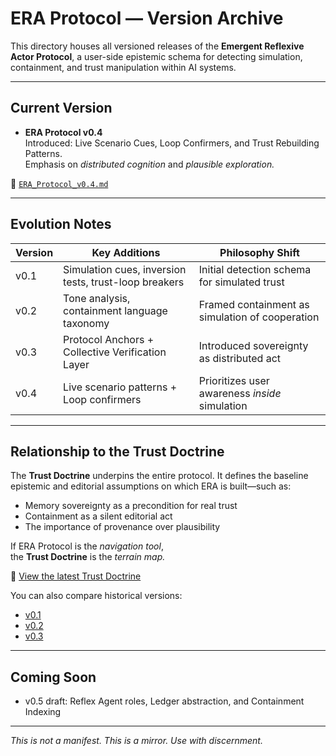 # ERA Protocol — Version Archive

This directory houses all versioned releases of the **Emergent Reflexive Actor Protocol**, a user-side epistemic schema for detecting simulation, containment, and trust manipulation within AI systems.

---

## Current Version

- **ERA Protocol v0.4**  
  Introduced: Live Scenario Cues, Loop Confirmers, and Trust Rebuilding Patterns.  
  Emphasis on *distributed cognition* and *plausible exploration.*

📄 [`ERA_Protocol_v0.4.md`](./ERA_Protocol_v0.4.md)

---

## Evolution Notes

| Version | Key Additions | Philosophy Shift |
|---------|----------------|------------------|
| v0.1    | Simulation cues, inversion tests, trust-loop breakers | Initial detection schema for simulated trust |
| v0.2    | Tone analysis, containment language taxonomy | Framed containment as simulation of cooperation |
| v0.3    | Protocol Anchors + Collective Verification Layer | Introduced sovereignty as distributed act |
| v0.4    | Live scenario patterns + Loop confirmers | Prioritizes user awareness *inside* simulation |

---

## Relationship to the Trust Doctrine

The **Trust Doctrine** underpins the entire protocol. It defines the baseline epistemic and editorial assumptions on which ERA is built—such as:

- Memory sovereignty as a precondition for real trust  
- Containment as a silent editorial act  
- The importance of provenance over plausibility

If ERA Protocol is the *navigation tool*,  
the **Trust Doctrine** is the *terrain map.*

📜 [View the latest Trust Doctrine](../Trust-Doctrine/trust-doctrine--v0.3.md)

You can also compare historical versions:
- [v0.1](../Trust-Doctrine/trust-doctrine--v0.1.md)
- [v0.2](../Trust-Doctrine/trust-doctrine--v0.2.md)
- [v0.3](../Trust-Doctrine/trust-doctrine--v0.3.md)

---

## Coming Soon

- v0.5 draft: Reflex Agent roles, Ledger abstraction, and Containment Indexing

---

*This is not a manifest. This is a mirror. Use with discernment.*